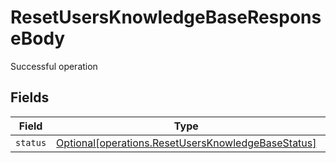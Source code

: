 # ResetUsersKnowledgeBaseResponseBody

Successful operation


## Fields

| Field                                                                                                          | Type                                                                                                           | Required                                                                                                       | Description                                                                                                    |
| -------------------------------------------------------------------------------------------------------------- | -------------------------------------------------------------------------------------------------------------- | -------------------------------------------------------------------------------------------------------------- | -------------------------------------------------------------------------------------------------------------- |
| `status`                                                                                                       | [Optional[operations.ResetUsersKnowledgeBaseStatus]](../../models/operations/resetusersknowledgebasestatus.md) | :heavy_minus_sign:                                                                                             | N/A                                                                                                            |